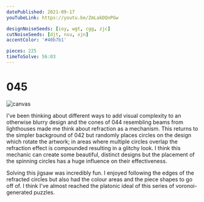 ```yaml
---
datePublished: 2021-09-17
youTubeLink: https://youtu.be/ZmLakDQnPGw

designNoiseSeeds: [ioy, wgt, cgg, zjc]
cutNoiseSeeds: [djt, nsu, xjn]
accentColor: '#40b7b1'

pieces: 225
timeToSolve: 56:03
---
```


# 045

![canvas](https://res.cloudinary.com/abstract-puzzles/image/upload/w_2000/045_ioy-wgt-cgg-zjc_djt-nsu-xjn?raw=true)

I've been thinking about different ways to add visual complexity to an otherwise blurry design and the cones of 044 resembling beams from lighthouses made me think about refraction as a mechanism. This returns to the simpler background of 042 but randomly places circles on the design which rotate the artwork; in areas where multiple circles overlap the refraction effect is compounded resulting in a glitchy look. I think this mechanic can create some beautiful, distinct designs but the placement of the spinning circles has a huge influence on their effectiveness.

Solving this jigsaw was incredibly fun. I enjoyed following the edges of the refracted circles but also had the colour areas and the piece shapes to go off of. I think I've almost reached the platonic ideal of this series of voronoi-generated puzzles.
